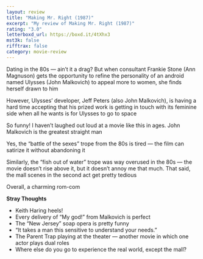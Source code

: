 ```yaml
---
layout: review
title: "Making Mr. Right (1987)"
excerpt: "My review of Making Mr. Right (1987)"
rating: "3.0"
letterboxd_url: https://boxd.it/4tXhx3
mst3k: false
rifftrax: false
category: movie-review
---
```


Dating in the 80s — ain’t it a drag? But when consultant Frankie Stone (Ann Magnuson) gets the opportunity to refine the personality of an android named Ulysses (John Malkovich) to appeal more to women, she finds herself drawn to him

However, Ulysses’ developer, Jeff Peters (also John Malkovich), is having a hard time accepting that his prized work is getting in touch with its feminine side when all he wants is for Ulysses to go to space

So funny! I haven’t laughed out loud at a movie like this in ages. John Malkovich is the greatest straight man

Yes, the “battle of the sexes” trope from the 80s is tired — the film can satirize it without abandoning it

Similarly, the “fish out of water” trope was way overused in the 80s — the movie doesn’t rise above it, but it doesn’t annoy me that much. That said, the mall scenes in the second act get pretty tedious

Overall, a charming rom-com

<b>Stray Thoughts</b>

- Keith Haring heels!
- Every delivery of “My god!” from Malkovich is perfect
- The “New Jersey” soap opera is pretty funny
- “It takes a man this sensitive to understand your needs.”
- The Parent Trap playing at the theater — another movie in which one actor plays dual roles
- Where else do you go to experience the real world, except the mall?

